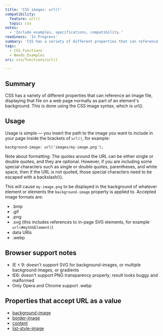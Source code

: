 ```yaml
---
title: 'CSS images: url()'
compatibility:
  feature: url()
  topic: css
notes:
  - 'Include examples, specifications, compatibility.'
readiness: 'In Progress'
summary: 'CSS has a variety of different properties that can reference an image file, displaying that file on a web page normally as part of an element''s background. This is done using the CSS image syntax, which is url().'
tags:
  - CSS_Functions
  - Needs_Examples
uri: css/functions/url()

---
```

## Summary

CSS has a variety of different properties that can reference an image file, displaying that file on a web page normally as part of an element's background. This is done using the CSS image syntax, which is url().

## Usage

Usage is simple — you insert the path to the image you want to include in your page inside the brackets of `url()`, for example:

    background-image: url('images/my-image.png');

Note about formatting: The quotes around the URL can be either single or double quotes, and they are optional. However, if you are including some special characters such as single or double quotes, parentheses, and white space, then if the URL is not quoted, those special characters need to be escaped with a backslash(\\).

This will cause `my-image.png` to be displayed in the background of whatever element or elements the `background-image` property is applied to. Accepted image formats are:

-   .bmp
-   .gif
-   .png
-   .svg (this includes references to in-page SVG elements, for example `url(#mySVGElement)`)
-   data URIs
-   .webp

## Browser support notes

-   IE \< 9: doesn't support SVG for background-images, or multiple background images, or gradients
-   IE6: doesn't support PNG transparency properly; result looks buggy and malformed
-   Only Opera and Chrome support .webp

## Properties that accept URL as a value

-   [background-image](/css/properties/background-image)
-   [border-image](/css/properties/border-image)
-   [content](/css/properties/content)
-   [list-style-image](/css/properties/list-style-image)

